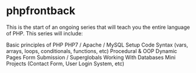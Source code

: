 # phpfrontback

This is the start of an ongoing series that will teach you the entire language of PHP. This series will include:

Basic principles of PHP
PHP7 / Apache / MySQL Setup
Code Syntax (vars, arrays, loops, conditionals, functions, etc)
Procedural & OOP
Dynamic Pages 
Form Submission / Superglobals
Working With Databases
Mini Projects (Contact Form, User Login System, etc)
